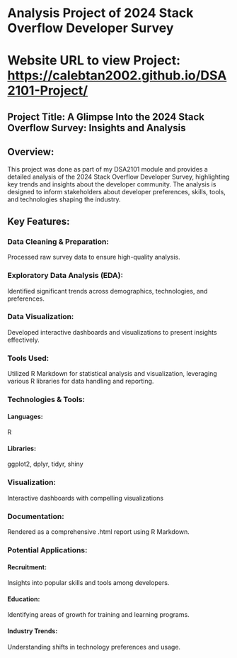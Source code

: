 # Analysis Project of 2024 Stack Overflow Developer Survey 
# Website URL to view Project: https://calebtan2002.github.io/DSA2101-Project/
## Project Title: A Glimpse Into the 2024 Stack Overflow Survey: Insights and Analysis
## Overview:
This project was done as part of my DSA2101 module and provides a detailed analysis of the 2024 Stack Overflow Developer Survey, highlighting key trends and insights about the developer community. The analysis is designed to inform stakeholders about developer preferences, skills, tools, and technologies shaping the industry.

## Key Features:
### Data Cleaning & Preparation: 
Processed raw survey data to ensure high-quality analysis.
### Exploratory Data Analysis (EDA): 
Identified significant trends across demographics, technologies, and preferences.
### Data Visualization: 
Developed interactive dashboards and visualizations to present insights effectively.
### Tools Used: 
Utilized R Markdown for statistical analysis and visualization, leveraging various R libraries for data handling and reporting.
### Technologies & Tools:
#### Languages: 
R
#### Libraries: 
ggplot2, dplyr, tidyr, shiny
### Visualization: 
Interactive dashboards with compelling visualizations
### Documentation: 
Rendered as a comprehensive .html report using R Markdown.
### Potential Applications:
#### Recruitment: 
Insights into popular skills and tools among developers.
#### Education: 
Identifying areas of growth for training and learning programs.
#### Industry Trends: 
Understanding shifts in technology preferences and usage.

